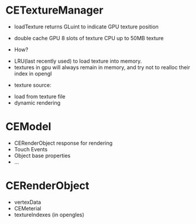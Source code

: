 # CETextureManager
- loadTexture returns GLuint to indicate GPU texture position

* double cache
GPU 8 slots of texture
CPU up to 50MB texture

* How?
- LRU(last recently used) to load texture into memory.
- textures in gpu will always remain in memory, and try not to realloc their index in opengl

* texture source:
- load from texture file
- dynamic rendering


# CEModel
- CERenderObject response for rendering
- Touch Events
- Object base properties
- ...

# CERenderObject
- vertexData
- CEMeterial
- textureIndexes (in opengles)
